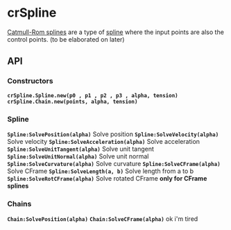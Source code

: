 # crSpline
[Catmull-Rom splines](https://en.wikipedia.org/wiki/Cubic_Hermite_spline#Catmull%E2%80%93Rom_spline) are a type of [spline](https://en.wikipedia.org/wiki/Spline_(mathematics)) where the input points are also the control points. (to be elaborated on later)

## API
### Constructors
**`crSpline.Spline.new(p0 , p1 , p2 , p3 , alpha, tension)`**
**`crSpline.Chain.new(points, alpha, tension)`**

### Spline
**`Spline:SolvePosition(alpha)`**
Solve position
**`Spline:SolveVelocity(alpha)`**
Solve velocity
**`Spline:SolveAcceleration(alpha)`**
Solve acceleration
**`Spline:SolveUnitTangent(alpha)`**
Solve unit tangent
**`Spline:SolveUnitNormal(alpha)`**
Solve unit normal
**`Spline:SolveCurvature(alpha)`**
Solve curvature
**`Spline:SolveCFrame(alpha)`**
Solve CFrame
**`Spline:SolveLength(a, b)`**
Solve length from a to b
**`Spline:SolveRotCFrame(alpha)`**
Solve rotated CFrame
**only for CFrame splines**

### Chains
**`Chain:SolvePosition(alpha)`**
**`Chain:SolveCFrame(alpha)`**
ok i'm tired